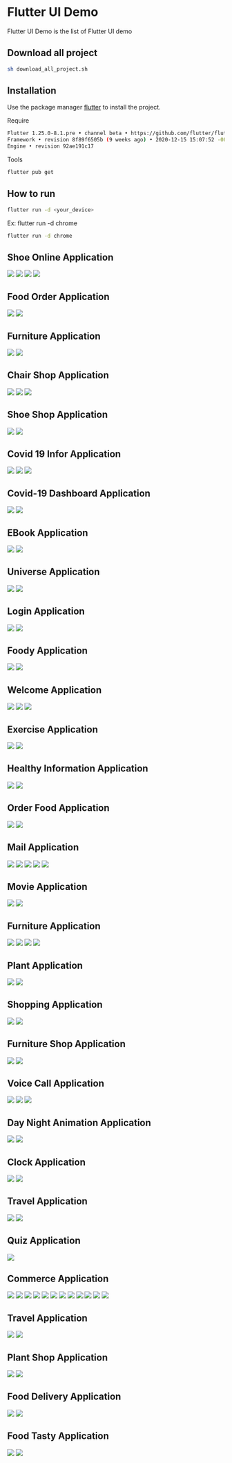 # Flutter UI Demo

Flutter UI Demo is the list of Flutter UI demo

## Download all project
```bash
sh download_all_project.sh
```

## Installation

Use the package manager [flutter](https://flutter.dev/docs/get-started/install) to install the project.

Require
```bash
Flutter 1.25.0-8.1.pre • channel beta • https://github.com/flutter/flutter.git
Framework • revision 8f89f6505b (9 weeks ago) • 2020-12-15 15:07:52 -0800
Engine • revision 92ae191c17
```

Tools

```bash
flutter pub get
```

## How to run

```bash
flutter run -d <your_device>
```
Ex: flutter run -d chrome

```bash
flutter run -d chrome
```
## Shoe Online Application
![](https://raw.githubusercontent.com/sun1211/shoe_online_app/master/screenShot/Screenshot_1615877305.png)
![](https://raw.githubusercontent.com/sun1211/shoe_online_app/master/screenShot/Screenshot_1615879148.png)
![](https://raw.githubusercontent.com/sun1211/shoe_online_app/master/screenShot/Screenshot_1615879608.png)
![](https://raw.githubusercontent.com/sun1211/shoe_online_app/master/screenShot/Screenshot_1615880987.png)


## Food Order Application
![](https://raw.githubusercontent.com/sun1211/food_order_app/master/screenShot/Screenshot_1615860518.png)
![](https://raw.githubusercontent.com/sun1211/food_order_app/master/screenShot/Screenshot_1615864099.png)

## Furniture Application
![](https://raw.githubusercontent.com/sun1211/furniture_online_app/master/screenShot/Screenshot_1615736424.png)
![](https://raw.githubusercontent.com/sun1211/furniture_online_app/master/screenShot/Screenshot_1615737639.png)

## Chair Shop Application
![](https://raw.githubusercontent.com/sun1211/chair_app/master/screenShot/Screenshot_1615710237.png)
![](https://raw.githubusercontent.com/sun1211/chair_app/master/screenShot/Screenshot_1615713845.png)
![](https://raw.githubusercontent.com/sun1211/chair_app/master/screenShot/Screenshot_1615723823.png)


## Shoe Shop Application
![](https://raw.githubusercontent.com/sun1211/shoe_shop_app/master/screenShot/Screenshot_1615130869.png)
![](https://raw.githubusercontent.com/sun1211/shoe_shop_app/master/screenShot/Screenshot_1615133614.png)

## Covid 19 Infor Application
![](https://raw.githubusercontent.com/sun1211/covid_19_infor/master/screenShot/Screenshot_1615123478.png)
![](https://raw.githubusercontent.com/sun1211/covid_19_infor/master/screenShot/Screenshot_1615125517.png)
![](https://raw.githubusercontent.com/sun1211/covid_19_infor/master/screenShot/Screenshot_1615126734.png)

## Covid-19 Dashboard Application
![](https://raw.githubusercontent.com/sun1211/covid_dashboard_app/master/screenShot/Screenshot_1615044622.png)
![](https://raw.githubusercontent.com/sun1211/covid_dashboard_app/master/screenShot/Screenshot_1615107796.png)
## EBook Application
![](https://raw.githubusercontent.com/sun1211/ebook_app/master/screenShot/Screenshot_1615015821.png)
![](https://raw.githubusercontent.com/sun1211/ebook_app/master/screenShot/Screenshot_1615015815.png)

## Universe Application
![](https://raw.githubusercontent.com/sun1211/universe_app/master/screenShot/Screenshot_1614960607.png)
![](https://raw.githubusercontent.com/sun1211/universe_app/master/screenShot/Screenshot_1614998525.png)

## Login Application
![](https://raw.githubusercontent.com/sun1211/login_app/master/screenShot/Screenshot_1612970868.png)
![](https://raw.githubusercontent.com/sun1211/login_app/master/screenShot/Screenshot_1612970876.png)

## Foody Application
![](https://raw.githubusercontent.com/sun1211/food_app/master/screenShot/Screenshot_1612971486.png)
![](https://raw.githubusercontent.com/sun1211/food_app/master/screenShot/Screenshot_1612971559.png)

## Welcome Application
![](https://raw.githubusercontent.com/sun1211/welcome_app/master/screenShot/Screenshot_1612971732.png)
![](https://raw.githubusercontent.com/sun1211/welcome_app/master/screenShot/Screenshot_1612971736.png)
![](https://raw.githubusercontent.com/sun1211/welcome_app/master/screenShot/Screenshot_1612971741.png)

## Exercise Application
![](https://raw.githubusercontent.com/sun1211/exercise_app/master/screenShot/Screenshot_1613101256.png)
![](https://raw.githubusercontent.com/sun1211/exercise_app/master/screenShot/Screenshot_1613101260.png)

## Healthy Information Application
![](https://raw.githubusercontent.com/sun1211/health_infor/master/screenShot/Screenshot_1613146817.png)
![](https://raw.githubusercontent.com/sun1211/health_infor/master/screenShot/Screenshot_1613146820.png)

## Order Food Application
![](https://raw.githubusercontent.com/sun1211/order_food/master/screenShot/Screenshot_1613192331.png)
![](https://raw.githubusercontent.com/sun1211/order_food/master/screenShot/Screenshot_1613192336.png)

## Mail Application
![](https://raw.githubusercontent.com/sun1211/mail_app/master/screenShot/Screenshot1.png)
![](https://raw.githubusercontent.com/sun1211/mail_app/master/screenShot/Screenshot2.png)
![](https://raw.githubusercontent.com/sun1211/mail_app/master/screenShot/Screenshot3.png)
![](https://raw.githubusercontent.com/sun1211/mail_app/master/screenShot/Screenshot4.png)
![](https://raw.githubusercontent.com/sun1211/mail_app/master/screenShot/Screenshot5.png)

## Movie Application
![](https://raw.githubusercontent.com/sun1211/movie_app/master/screenShot/Screenshot_1613312067.png)
![](https://raw.githubusercontent.com/sun1211/movie_app/master/screenShot/Screenshot_1613312069.png)

## Furniture Application
![](https://raw.githubusercontent.com/sun1211/furniture_app/master/screenShot/Screenshot_1613360318.png)
![](https://raw.githubusercontent.com/sun1211/furniture_app/master/screenShot/Screenshot_1613360322.png)
![](https://raw.githubusercontent.com/sun1211/furniture_app/master/screenShot/Screenshot_1613360325.png)
![](https://raw.githubusercontent.com/sun1211/furniture_app/master/screenShot/Screenshot_1613360329.png)

## Plant Application
![](https://raw.githubusercontent.com/sun1211/plant_app/master/screenShot/Screenshot_1613397121.png)
![](https://raw.githubusercontent.com/sun1211/plant_app/master/screenShot/Screenshot_1613397117.png)

## Shopping Application
![](https://raw.githubusercontent.com/sun1211/shopping_app/master/screenShot/Screenshot_1613448811.png)
![](https://raw.githubusercontent.com/sun1211/shopping_app/master/screenShot/Screenshot_1613448814.png)

## Furniture Shop Application
![](https://raw.githubusercontent.com/sun1211/furniture_shop_app/master/screenShot/Screenshot_1613470404.png)
![](https://raw.githubusercontent.com/sun1211/furniture_shop_app/master/screenShot/Screenshot_1613470407.png)

## Voice Call Application
![](https://raw.githubusercontent.com/sun1211/calling_app/master/screenShot/Screenshot_1613474311.png)
![](https://raw.githubusercontent.com/sun1211/calling_app/master/screenShot/Screenshot_1613474317.png)
![](https://raw.githubusercontent.com/sun1211/calling_app/master/screenShot/Screenshot_1613474322.png)

## Day Night Animation Application
![](https://raw.githubusercontent.com/sun1211/day_night_animation_app/master/screenShot/Screenshot_1613575787.png)
![](https://raw.githubusercontent.com/sun1211/day_night_animation_app/master/screenShot/Screenshot_1613575885.png)

## Clock Application
![](https://raw.githubusercontent.com/sun1211/clock_app/master/screenShot/Screenshot_1613894161.png)
![](https://raw.githubusercontent.com/sun1211/clock_app/master/screenShot/Screenshot_1613894163.png)

## Travel Application
![](https://raw.githubusercontent.com/sun1211/travel_app/master/screenShot/Screenshot_1613906221.png)
![](https://raw.githubusercontent.com/sun1211/travel_app/master/screenShot/Screenshot_1613906225.png)

## Quiz Application
![](https://raw.githubusercontent.com/sun1211/quiz_app/master/screenShot/Screenshot_1613920980.png)

## Commerce Application
![](https://raw.githubusercontent.com/sun1211/commerce_app/master/screenShot/Screenshot_1614347644.png)
![](https://raw.githubusercontent.com/sun1211/commerce_app/master/screenShot/Screenshot_1614347701.png)
![](https://raw.githubusercontent.com/sun1211/commerce_app/master/screenShot/Screenshot_1614330362.png)
![](https://raw.githubusercontent.com/sun1211/commerce_app/master/screenShot/Screenshot_1614330375.png)
![](https://raw.githubusercontent.com/sun1211/commerce_app/master/screenShot/Screenshot_1614331111.png)
![](https://raw.githubusercontent.com/sun1211/commerce_app/master/screenShot/Screenshot_1614348244.png)
![](https://raw.githubusercontent.com/sun1211/commerce_app/master/screenShot/Screenshot_1614348609.png)
![](https://raw.githubusercontent.com/sun1211/commerce_app/master/screenShot/Screenshot_1614350003.png)
![](https://raw.githubusercontent.com/sun1211/commerce_app/master/screenShot/Screenshot_1614352668.png)
![](https://raw.githubusercontent.com/sun1211/commerce_app/master/screenShot/Screenshot_1614393627.png)
![](https://raw.githubusercontent.com/sun1211/commerce_app/master/screenShot/Screenshot_1614396552.png)
![](https://raw.githubusercontent.com/sun1211/commerce_app/master/screenShot/Screenshot_1614400465.png)

## Travel Application
![](https://raw.githubusercontent.com/sun1211/travel_demo_app/master/screenShot/Screenshot_1614609467.png)
![](https://raw.githubusercontent.com/sun1211/travel_demo_app/master/screenShot/Screenshot_1614693754.png)

## Plant Shop Application
![](https://raw.githubusercontent.com/sun1211/plant_shop/master/screenShot/Screenshot_1614699991.png)
![](https://raw.githubusercontent.com/sun1211/plant_shop/master/screenShot/Screenshot_1614758518.png)

## Food Delivery Application
![](https://raw.githubusercontent.com/sun1211/food_delivery_app/master/screenShot/Screenshot_1614939633.png)
![](https://raw.githubusercontent.com/sun1211/food_delivery_app/master/screenShot/Screenshot_1614947113.png)

## Food Tasty Application
![](https://raw.githubusercontent.com/sun1211/food_infor_app/master/screenShot/Screenshot_1614953517.png)
![](https://raw.githubusercontent.com/sun1211/food_infor_app/master/screenShot/Screenshot_1614956361.png)